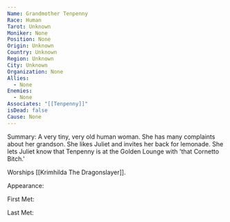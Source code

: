 ```yaml
---
Name: Grandmother Tenpenny
Race: Human
Tarot: Unknown
Moniker: None
Position: None
Origin: Unknown
Country: Unknown
Region: Unknown
City: Unknown
Organization: None
Allies:
  - None
Enemies:
  - None
Associates: "[[Tenpenny]]"
isDead: false
Cause: None
---
```

Summary:
A very tiny, very old human woman. She has many complaints about her grandson. She likes Juliet and invites her back for lemonade. She lets Juliet know that Tenpenny is at the Golden Lounge with 'that Cornetto Bitch.'

Worships [[Krimhilda The Dragonslayer]].

Appearance: 

First Met: 

Last Met: 
